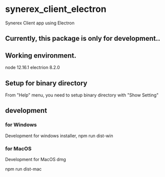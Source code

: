 # synerex_client_electron
Synerex Client app using Electron

## Currently, this package is only for development..


## Working environment.
node 12.16.1
electrion 8.2.0

## Setup for binary directory

From "Help" menu, you need to setup binary directory with "Show Setting"



## development 

### for Windows

Development for windows installer, 
 npm run dist-win

### for MacOS
Development for MacOS dmg 

 npm run dist-mac




